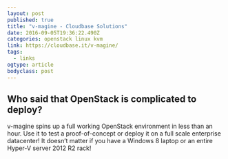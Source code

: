 ```yaml
---
layout: post
published: true
title: "v-magine - Cloudbase Solutions"
date: 2016-09-05T19:36:22.490Z
categories: openstack linux kvm 
link: https://cloudbase.it/v-magine/
tags:
  - links
ogtype: article
bodyclass: post
---
```


## Who said that OpenStack is complicated to deploy?
v-magine spins up a full working OpenStack environment in less than an hour.
Use it to test a proof-of-concept or deploy it on a full scale enterprise datacenter!
It doesn’t matter if you have a Windows 8 laptop or an entire Hyper-V server 2012 R2 rack!
